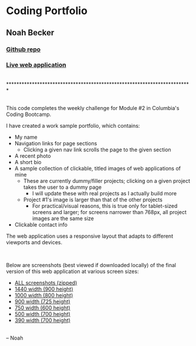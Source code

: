 # Coding Portfolio
## Noah Becker

### [Github repo](https://github.com/noah35becker/noah-becker-portfolio/)

### [Live web application](https://noah35becker.github.io/noah-becker-portfolio/)
<br/>
************************************************************************

<br/>
<br/>

This code completes the weekly challenge for Module #2 in Columbia's Coding Bootcamp.
<br/>

I have created a work sample portfolio, which contains:
- My name
- Navigation links for page sections
    - Clicking a given nav link scrolls the page to the given section
- A recent photo
- A short bio
- A sample collection of clickable, titled images of web applications of mine
    - These are currently dummy/filler projects; clicking on a given project takes the user to a dummy page
        - I will update these with real projects as I actually build more
    - Project #1's image is larger than that of the other projects
        - For practical/visual reasons, this is true only for tablet-sized screens and larger; for screens narrower than 768px, all project images are the same size
- Clickable contact info

The web application uses a responsive layout that adapts to different viewports and devices.

<br/>



Below are screenshots (best viewed if downloaded locally) of the final version of this web application at various screen sizes:

- [ALL screenshots (zipped)](assets/final-screenshots/ALL-final-screenshots.zip)
- [1440 width (900 height)](assets/final-screenshots/final-screenshot-1440-x-900.png)
- [1000 width (800 height)](assets/final-screenshots/final-screenshot-1000-x-800.png)
- [900 width (725 height)](assets/final-screenshots/final-screenshot-900-x-725.png)
- [750 width (600 height)](assets/final-screenshots/final-screenshot-750-x-600.png)
- [500 width (700 height)](assets/final-screenshots/final-screenshot-500-x-700.png)
- [390 width (700 height)](assets/final-screenshots/final-screenshot-390-x-700.png)

<br/>
– Noah